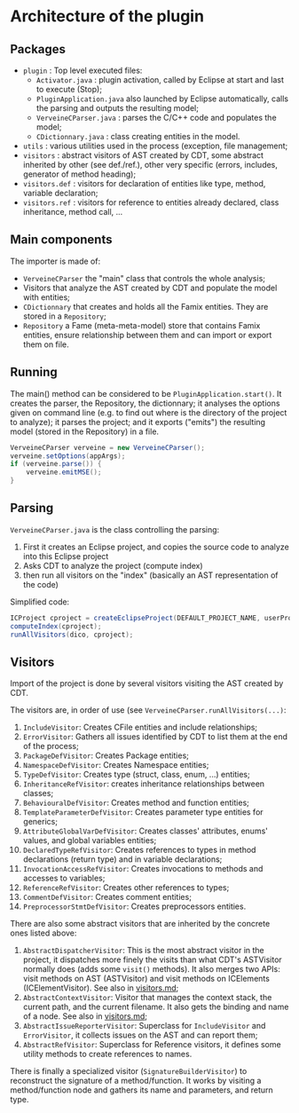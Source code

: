 
# Architecture of the plugin

## Packages

- `plugin` : Top level executed files:
    - `Activator.java` : plugin activation, called by Eclipse at start and last to execute (Stop);
    - `PluginApplication.java` also launched by Eclipse automatically, calls the parsing and outputs the resulting model;
    - `VerveineCParser.java` : parses the C/C++ code and populates the model;
    - `CDictionnary.java` : class creating entities in the model.
- `utils` : various utilities used in the process (exception, file management;
- `visitors` : abstract visitors of AST created by CDT, some abstract inherited by other (see def./ref.), other very specific (errors, includes, generator of method heading);
- `visitors.def` : visitors for declaration of entities like type, method, variable declaration;
- `visitors.ref` : visitors for reference to entities already declared, class inheritance, method call, ...

## Main components

The importer is made of:
- `VerveineCParser` the "main" class that controls the whole analysis;
- Visitors that analyze the AST created by CDT and populate the model with entities;
- `CDictionnary` that creates and holds all the Famix entities. They are stored in a `Repository`;
- `Repository` a Fame (meta-meta-model) store that contains Famix entities, ensure relationship between them and can import or export them on file.

## Running

The main() method can be considered to be `PluginApplication.start()`. It creates the parser, the Repository, the dictionnary; it analyses the options given on command line (e.g. to find out where is the directory of the project to analyze); it parses the project; and it exports ("emits") the resulting model (stored in the Repository) in a file.

```Java
VerveineCParser verveine = new VerveineCParser();
verveine.setOptions(appArgs);
if (verveine.parse()) {
	verveine.emitMSE();
}
```

## Parsing

`VerveineCParser.java` is the class controlling the parsing:

1. First it creates an Eclipse project, and copies the source code to analyze into this Eclipse project
1. Asks CDT to analyze the project (compute index)
1. then run all visitors on the "index" (basically an AST representation of the code)

Simplified code: 

```Java
ICProject cproject = createEclipseProject(DEFAULT_PROJECT_NAME, userProjectDir);
computeIndex(cproject);
runAllVisitors(dico, cproject);
```

## Visitors

Import of the project is done by several visitors visiting the AST created by CDT.

The visitors are, in order of use (see `VerveineCParser.runAllVisitors(...)`:

1. `IncludeVisitor`: Creates CFile entities and include relationships;
1. `ErrorVisitor`: Gathers all issues identified by CDT to list them at the end of the process;
1. `PackageDefVisitor`: Creates Package entities;
1. `NamespaceDefVisitor`: Creates Namespace entities;
1. `TypeDefVisitor`: Creates type (struct, class, enum, ...) entities;
1. `InheritanceRefVisitor`: creates inheritance relationships between classes;
1. `BehaviouralDefVisitor`: Creates method and function entities;
1. `TemplateParameterDefVisitor`: Creates parameter type entities for generics;
1. `AttributeGlobalVarDefVisitor`: Creates classes' attributes, enums' values, and global variables entities;
1. `DeclaredTypeRefVisitor`: Creates references to types in method declarations (return type) and in variable declarations;
1. `InvocationAccessRefVisitor`: Creates invocations to methods and accesses to variables;
1. `ReferenceRefVisitor`: Creates other references to types;
1. `CommentDefVisitor`: Creates comment entities;
1. `PreprocessorStmtDefVisitor`: Creates preprocessors entities.

There are also some abstract visitors that are inherited by the concrete ones listed above:
1. `AbstractDispatcherVisitor`: This is the most abstract visitor in the project, it dispatches more finely the visits than what CDT's ASTVisitor normally does (adds some `visit()` methods). It also merges two APIs: visit methods on AST (ASTVisitor) and visit methods on ICElements (ICElementVisitor). See also in [visitors.md](visitors.md#abstractdispatchervisitor);
1. `AbstractContextVisitor`: Visitor that manages the context stack, the current path, and the current filename. It also gets the binding and name of a node. See also in [visitors.md](visitors.md#abstractcontextvisitor);
1. `AbstractIssueReporterVisitor`: Superclass for `IncludeVisitor` and `ErrorVisitor`, it collects issues on the AST and can report them;
1. `AbstractRefVisitor`: Superclass for Reference visitors, it defines some utility methods to create references to names.

There is finally a specialized visitor (`SignatureBuilderVisitor`) to reconstruct the signature of a method/function. It works by visiting a method/function node and gathers its name and parameters, and return type.
 
